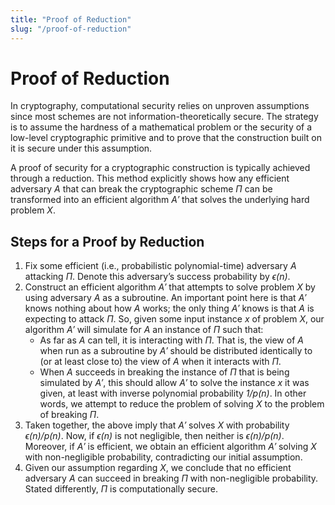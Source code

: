 ```yaml
---
title: "Proof of Reduction"
slug: "/proof-of-reduction"
---
```


# Proof of Reduction

In cryptography, computational security relies on unproven assumptions since most schemes are not information-theoretically secure. The strategy is to assume the hardness of a mathematical problem or the security of a low-level cryptographic primitive and to prove that the construction built on it is secure under this assumption.

A proof of security for a cryptographic construction is typically achieved through a reduction. This method explicitly shows how any efficient adversary *A* that can break the cryptographic scheme *Π* can be transformed into an efficient algorithm *A′* that solves the underlying hard problem *X*.

## Steps for a Proof by Reduction

1. Fix some efficient (i.e., probabilistic polynomial-time) adversary *A* attacking *Π*. Denote this adversary’s success probability by *ϵ(n)*.
2. Construct an efficient algorithm *A′* that attempts to solve problem *X* by using adversary *A* as a subroutine. An important point here is that *A′* knows nothing about how *A* works; the only thing *A′* knows is that *A* is expecting to attack *Π*. So, given some input instance *x* of problem *X*, our algorithm *A′* will simulate for *A* an instance of *Π* such that:
   - As far as *A* can tell, it is interacting with *Π*. That is, the view of *A* when run as a subroutine by *A′* should be distributed identically to (or at least close to) the view of *A* when it interacts with *Π*.
   - When *A* succeeds in breaking the instance of *Π* that is being simulated by *A′*, this should allow *A′* to solve the instance *x* it was given, at least with inverse polynomial probability *1/p(n)*. In other words, we attempt to reduce the problem of solving *X* to the problem of breaking *Π*.
3. Taken together, the above imply that *A′* solves *X* with probability *ϵ(n)/p(n)*. Now, if *ϵ(n)* is not negligible, then neither is *ϵ(n)/p(n)*. Moreover, if *A′* is efficient, we obtain an efficient algorithm *A′* solving *X* with non-negligible probability, contradicting our initial assumption.
4. Given our assumption regarding *X*, we conclude that no efficient adversary *A* can succeed in breaking *Π* with non-negligible probability. Stated differently, *Π* is computationally secure.

